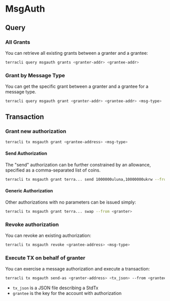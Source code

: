 # MsgAuth

## Query

### All Grants

You can retrieve all existing grants between a granter and a grantee:

```sh
terracli query msgauth grants <granter-addr> <grantee-addr>
```

### Grant by Message Type

You can get the specific grant between a granter and a grantee for a message type.

```sh
terracli query msgauth grant <granter-addr> <grantee-addr> <msg-type>
```

## Transaction

### Grant new authorization

```sh
terracli tx msgauth grant <grantee-address> <msg-type>
```

#### Send Authorization

The "send" authorization can be further constrained by an allowance, specified as a comma-separated list of coins.

```sh
terracli tx msgauth grant terra... send 1000000uluna,10000000ukrw --from <granter>
```

#### Generic Authorization

Other authorizations with no parameters can be issued simply:

```sh
terracli tx msgauth grant terra... swap --from <granter>
```

### Revoke authorization

You can revoke an existing authorization:

```sh
terracli tx msgauth revoke <grantee-address> <msg-type>
```

### Execute TX on behalf of granter

You can exercise a message authorization and execute a transaction:

```sh
terracli tx msgauth send-as <granter-address> <tx_json> --from <grantee>
```

- `tx_json` is a JSON file describing a StdTx
- `grantee` is the key for the account with authorization
